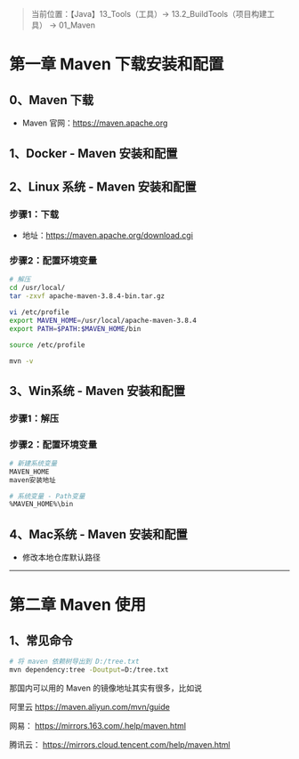 > 当前位置：【Java】13_Tools（工具）-> 13.2_BuildTools（项目构建工具） -> 01_Maven

# 第一章 Maven 下载安装和配置

## 0、Maven 下载

- Maven 官网：https://maven.apache.org

  

## 1、Docker - Maven 安装和配置



## 2、Linux 系统 - Maven 安装和配置

### 步骤1：下载

- 地址：https://maven.apache.org/download.cgi



### 步骤2：配置环境变量

```bash
# 解压
cd /usr/local/
tar -zxvf apache-maven-3.8.4-bin.tar.gz

vi /etc/profile
export MAVEN_HOME=/usr/local/apache-maven-3.8.4
export PATH=$PATH:$MAVEN_HOME/bin

source /etc/profile

mvn -v
```





## 3、Win系统 -  Maven 安装和配置

### 步骤1：解压

### 步骤2：配置环境变量

```bash
# 新建系统变量
MAVEN_HOME
maven安装地址

# 系统变量 - Path变量
%MAVEN_HOME%\bin
```



## 4、Mac系统 -  Maven 安装和配置

- 修改本地仓库默认路径

---

# 第二章 Maven 使用

## 1、常见命令

```bash
# 将 maven 依赖树导出到 D:/tree.txt
mvn dependency:tree -Doutput=D:/tree.txt
```









那国内可以用的 Maven 的镜像地址其实有很多，比如说

阿里云
https://maven.aliyun.com/mvn/guide


网易：
https://mirrors.163.com/.help/maven.html

腾讯云：
https://mirrors.cloud.tencent.com/help/maven.html